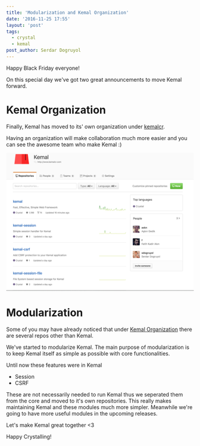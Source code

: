 ```yaml
---
title: 'Modularization and Kemal Organization'
date: '2016-11-25 17:55'
layout: 'post'
tags:
  - crystal
  - kemal
post_author: Serdar Dogruyol
---
```


Happy Black Friday everyone!

On this special day we've got two great announcements to move Kemal forward.

# Kemal Organization

Finally, Kemal has moved to its' own organization under [kemalcr](http://github.com/kemalcr).

Having an organization will make collaboration much more easier and you can see the awesome team who make Kemal :)

![Kemal Organization](/img/blog/kemal_organization.png)

# Modularization

Some of you may have already noticed that under [Kemal Organization](http://github.com/kemalcr) there are several repos other than Kemal.

We've started to modularize Kemal. The main purpose of modularization is to keep Kemal itself as simple as possible with core functionalities.

Until now these features were in Kemal

- Session
- CSRF

These are not necessarily needed to run Kemal thus we seperated them from the core and moved to it's own repositories. This really makes maintaining Kemal and these modules much more simpler. Meanwhile we're going to have more useful modules in the upcoming releases.

Let's make Kemal great together <3

Happy Crystalling!